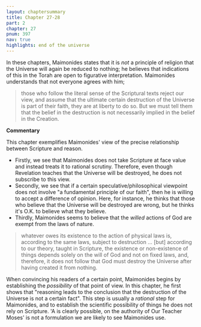 ```yaml
---
layout: chaptersummary
title: Chapter 27-28
part: 2
chapter: 27
pnum: 397
nav: true
highlights: end of the universe
---
```


In these chapters, Maimonides states that it is _not_ a principle of religion that the Universe will again be reduced to nothing; he believes that indications of this in the Torah are open to figurative interpretation. Maimonides understands that not everyone agrees with him; 
> those who follow the literal sense of the Scriptural texts reject our view, and assume that the ultimate certain destruction of the Universe is part of their faith, they are at liberty to do so. But we must tell them that the belief in the destruction is not necessarily implied in the belief in the Creation.

**Commentary**

This chapter exemplifies Maimonides' view of the precise relationship between Scripture and reason.

- Firstly, we see that Maimonides does not take Scripture at face value and instead treats it to rational scrutiny. Therefore, even though Revelation teaches that the Universe will be destroyed, he does not subscribe to this view.
- Secondly, we see that if a certain speculative/philosophical viewpoint does not involve "a fundamental principle of our faith", then he is willing to accept a difference of opinion. Here, for instance, he thinks that those who believe that the Universe will be destroyed are wrong, but he thinks it's O.K. to believe what they believe.
- Thirdly, Maimonides seems to believe that the _willed_ actions of God are exempt from the laws of nature.
> whatever owes its existence to the action of physical laws is, according to the same laws, subject to destruction ... [but] according to our theory, taught in Scripture, the existence or non-existence of things depends solely on the will of God and not on fixed laws, and, therefore, it does not follow that God must destroy the Universe after having created it from nothing.

When convincing his readers of a certain point, Maimonides begins by establishing the _possibility_ of that point of view. In this chapter, he first shows that "reasoning leads to the conclusion that the destruction of the Universe is not a certain fact". This step is usually a _rational_ step for Maimonides, and to establish the scientific possibility of things he does not rely on Scripture. 'A is clearly possible, on the authority of Our Teacher Moses' is not a formulation we are likely to see Maimonides use. 
